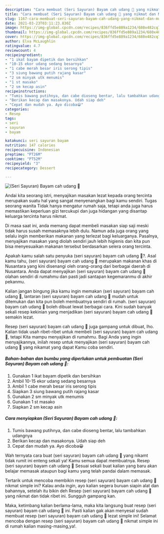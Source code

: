 ```yaml
---
description: "Cara membuat (Seri Sayuran) Bayam cah udang 🦐 yang nikmat dan Mudah Dibuat"
title: "Cara membuat (Seri Sayuran) Bayam cah udang 🦐 yang nikmat dan Mudah Dibuat"
slug: 1167-cara-membuat-seri-sayuran-bayam-cah-udang-yang-nikmat-dan-mudah-dibuat
date: 2021-03-23T03:11:23.830Z
image: https://img-global.cpcdn.com/recipes/836ffd5e889a1234/680x482cq70/seri-sayuran-bayam-cah-udang-🦐-foto-resep-utama.jpg
thumbnail: https://img-global.cpcdn.com/recipes/836ffd5e889a1234/680x482cq70/seri-sayuran-bayam-cah-udang-🦐-foto-resep-utama.jpg
cover: https://img-global.cpcdn.com/recipes/836ffd5e889a1234/680x482cq70/seri-sayuran-bayam-cah-udang-🦐-foto-resep-utama.jpg
author: Elva McLaughlin
ratingvalue: 4.7
reviewcount: 4
recipeingredient:
- "1 ikat bayam dipetik dan bersihkan"
- "10-15 ekor udang sedang besarnya"
- "1 cabe merah besar iris serong tipis"
- "3 siung bawang putih rajang kasar"
- "2 sm minyak utk menumis"
- "1 st masako"
- "2 sm kecap asin"
recipeinstructions:
- "Tumis bawang putihnya, dan cabe dioseng bentar, lalu tambahkan udangnya"
- "Berikan kecap dan masakonya. Udah siap deh"
- "Cepat dan mudah ya. Ayo dicoba😀"
categories:
- Resep
tags:
- seri
- sayuran
- bayam

katakunci: seri sayuran bayam 
nutrition: 147 calories
recipecuisine: Indonesian
preptime: "PT26M"
cooktime: "PT52M"
recipeyield: "3"
recipecategory: Dessert

---
```



![(Seri Sayuran) Bayam cah udang 🦐](https://img-global.cpcdn.com/recipes/836ffd5e889a1234/680x482cq70/seri-sayuran-bayam-cah-udang-🦐-foto-resep-utama.jpg)

Andai kita seorang istri, menyajikan masakan lezat kepada orang tercinta merupakan suatu hal yang sangat menyenangkan bagi kamu sendiri. Tugas seorang  wanita Tidak hanya mengatur rumah saja, tetapi anda juga harus memastikan keperluan gizi tercukupi dan juga hidangan yang disantap keluarga tercinta harus nikmat.

Di masa  saat ini, anda memang dapat membeli masakan siap saji meski tidak harus susah memasaknya lebih dulu. Namun ada juga orang yang selalu ingin memberikan makanan yang terlezat bagi keluarganya. Pasalnya, menyajikan masakan yang diolah sendiri jauh lebih higienis dan kita pun bisa menyesuaikan makanan tersebut berdasarkan selera orang tercinta. 



Apakah kamu salah satu penyuka (seri sayuran) bayam cah udang 🦐?. Asal kamu tahu, (seri sayuran) bayam cah udang 🦐 merupakan makanan khas di Nusantara yang kini disenangi oleh orang-orang dari berbagai daerah di Nusantara. Anda dapat menyajikan (seri sayuran) bayam cah udang 🦐 olahan sendiri di rumahmu dan pasti jadi santapan kegemaranmu di akhir pekanmu.

Kalian jangan bingung jika kamu ingin memakan (seri sayuran) bayam cah udang 🦐, lantaran (seri sayuran) bayam cah udang 🦐 mudah untuk ditemukan dan kita pun boleh membuatnya sendiri di rumah. (seri sayuran) bayam cah udang 🦐 boleh dibuat lewat berbagai cara. Kini sudah banyak sekali resep kekinian yang menjadikan (seri sayuran) bayam cah udang 🦐 semakin lezat.

Resep (seri sayuran) bayam cah udang 🦐 juga gampang untuk dibuat, lho. Kalian tidak usah ribet-ribet untuk membeli (seri sayuran) bayam cah udang 🦐, tetapi Kita mampu menyajikan di rumahmu. Bagi Anda yang ingin menyajikannya, inilah resep untuk menyajikan (seri sayuran) bayam cah udang 🦐 yang nikamat yang dapat Kamu coba sendiri.

<!--inarticleads1-->

##### Bahan-bahan dan bumbu yang diperlukan untuk pembuatan (Seri Sayuran) Bayam cah udang 🦐:

1. Gunakan 1 ikat bayam dipetik dan bersihkan
1. Ambil 10-15 ekor udang sedang besarnya
1. Ambil 1 cabe merah besar iris serong tipis
1. Siapkan 3 siung bawang putih rajang kasar
1. Gunakan 2 sm minyak utk menumis
1. Gunakan 1 st masako
1. Siapkan 2 sm kecap asin




<!--inarticleads2-->

##### Cara menyiapkan (Seri Sayuran) Bayam cah udang 🦐:

1. Tumis bawang putihnya, dan cabe dioseng bentar, lalu tambahkan udangnya
1. Berikan kecap dan masakonya. Udah siap deh
1. Cepat dan mudah ya. Ayo dicoba😀




Wah ternyata cara buat (seri sayuran) bayam cah udang 🦐 yang nikamt tidak rumit ini enteng sekali ya! Kamu semua dapat membuatnya. Resep (seri sayuran) bayam cah udang 🦐 Sesuai sekali buat kalian yang baru akan belajar memasak ataupun bagi kamu yang telah pandai dalam memasak.

Tertarik untuk mencoba membikin resep (seri sayuran) bayam cah udang 🦐 nikmat simple ini? Kalau anda ingin, ayo kalian segera buruan siapin alat dan bahannya, setelah itu bikin deh Resep (seri sayuran) bayam cah udang 🦐 yang nikmat dan tidak ribet ini. Sungguh gampang kan. 

Maka, ketimbang kalian berlama-lama, maka kita langsung buat resep (seri sayuran) bayam cah udang 🦐 ini. Pasti kalian gak akan menyesal sudah membuat resep (seri sayuran) bayam cah udang 🦐 lezat simple ini! Selamat mencoba dengan resep (seri sayuran) bayam cah udang 🦐 nikmat simple ini di rumah kalian masing-masing,ya!.

